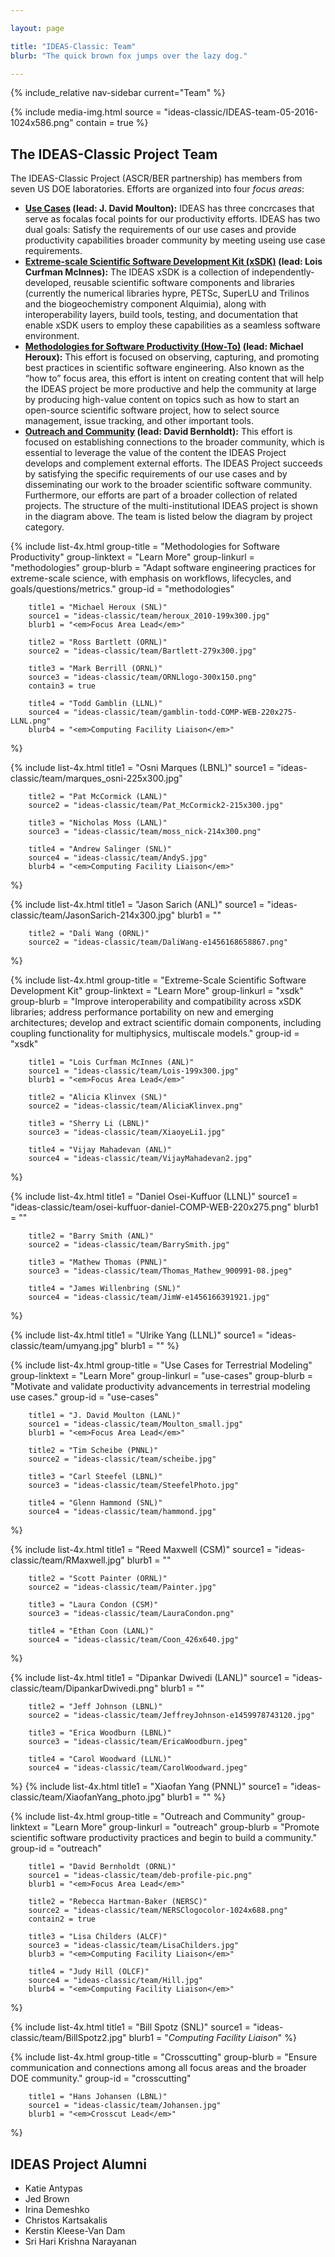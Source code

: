 ```yaml
---

layout: page

title: "IDEAS-Classic: Team"
blurb: "The quick brown fox jumps over the lazy dog."

---
```


<!-- Sidebar Nav -->
<!-- ---------------------------------------------------------------------- -->

{% include_relative nav-sidebar current="Team" %}

<!-- Content -->
<!-- ---------------------------------------------------------------------- -->

{% 	include media-img.html 
	  source = "ideas-classic/IDEAS-team-05-2016-1024x586.png"
	  contain = true
%}

## The IDEAS-Classic Project Team

The IDEAS-Classic Project (ASCR/BER partnership) has members from seven US DOE laboratories.  Efforts are organized into four *focus areas*:

* **[Use Cases](#use-cases) (lead: J. David Moulton):** IDEAS has three concrcases that serve as focalas focal points for our productivity efforts.  IDEAS has two dual goals:  Satisfy the requirements of our use cases and provide productivity capabilities broader community by meeting useing use case requirements.
* **[Extreme-scale Scientific Software Development Kit (xSDK)](#xsdk) (lead: Lois Curfman McInnes):**  The IDEAS xSDK is a collection of independently-developed, reusable scientific software components and libraries (currently the numerical libraries hypre, PETSc, SuperLU and Trilinos and the biogeochemistry component Alquimia), along with interoperability layers, build tools, testing, and documentation that enable xSDK users to employ these capabilities as a seamless software environment.
* **[Methodologies for Software Productivity (How-To)](#methodologies) (lead: Michael Heroux):** This effort is focused on observing, capturing, and promoting best practices in scientific software engineering.  Also known as the “how to” focus area, this effort is intent on creating content that will help the IDEAS project be more productive and help the community at large by producing high-value content on topics such as how to start an open-source scientific software project, how to select source management, issue tracking, and other important tools.
* **[Outreach and Community](#outreach) (lead: David Bernholdt):** This effort is focused on establishing connections to the broader community, which is essential to leverage the value of the content the IDEAS Project develops and complement external efforts.  The IDEAS Project succeeds by satisfying the specific requirements of our use cases and by disseminating our work to the broader scientific software community.  Furthermore, our efforts are part of a broader collection of related projects.
The structure of the multi-institutional IDEAS project is shown in the diagram above.  The team is listed below the diagram by project category.

{% 	include list-4x.html
		group-title = "Methodologies for Software Productivity"
		group-linktext = "Learn More"
		group-linkurl = "methodologies"
		group-blurb = "Adapt software engineering practices for extreme-scale science, with emphasis on workflows, lifecycles, and goals/questions/metrics."
		group-id = "methodologies"

		title1 = "Michael Heroux (SNL)"
		source1 = "ideas-classic/team/heroux_2010-199x300.jpg"
		blurb1 = "<em>Focus Area Lead</em>"

		title2 = "Ross Bartlett (ORNL)"
		source2 = "ideas-classic/team/Bartlett-279x300.jpg"

		title3 = "Mark Berrill (ORNL)"
		source3 = "ideas-classic/team/ORNLlogo-300x150.png"
		contain3 = true

		title4 = "Todd Gamblin (LLNL)"
		source4 = "ideas-classic/team/gamblin-todd-COMP-WEB-220x275-LLNL.png"
		blurb4 = "<em>Computing Facility Liaison</em>"
%}

{% 	include list-4x.html
		title1 = "Osni Marques (LBNL)"
		source1 = "ideas-classic/team/marques_osni-225x300.jpg"

		title2 = "Pat McCormick (LANL)"
		source2 = "ideas-classic/team/Pat_McCormick2-215x300.jpg"

		title3 = "Nicholas Moss (LANL)"
		source3 = "ideas-classic/team/moss_nick-214x300.png"

		title4 = "Andrew Salinger (SNL)"
		source4 = "ideas-classic/team/AndyS.jpg"
		blurb4 = "<em>Computing Facility Liaison</em>"
%}

{% 	include list-4x.html
		title1 = "Jason Sarich (ANL)"
		source1 = "ideas-classic/team/JasonSarich-214x300.jpg"
		blurb1 = ""

		title2 = "Dali Wang (ORNL)"
		source2 = "ideas-classic/team/DaliWang-e1456168658867.png"

%}

{% 	include list-4x.html
		group-title = "Extreme-Scale Scientific Software Development Kit"
		group-linktext = "Learn More"
		group-linkurl = "xsdk"
		group-blurb = "Improve interoperability and compatibility across xSDK libraries; address performance portability on new and emerging architectures; develop and extract scientific domain components, including coupling functionality for multiphysics, multiscale models."
		group-id = "xsdk"

		title1 = "Lois Curfman McInnes (ANL)"
		source1 = "ideas-classic/team/Lois-199x300.jpg"
		blurb1 = "<em>Focus Area Lead</em>"

		title2 = "Alicia Klinvex (SNL)"
		source2 = "ideas-classic/team/AliciaKlinvex.png"

		title3 = "Sherry Li (LBNL)"
		source3 = "ideas-classic/team/XiaoyeLi1.jpg"

		title4 = "Vijay Mahadevan (ANL)"
		source4 = "ideas-classic/team/VijayMahadevan2.jpg"
%}

{% 	include list-4x.html
		title1 = "Daniel Osei-Kuffuor (LLNL)"
		source1 = "ideas-classic/team/osei-kuffuor-daniel-COMP-WEB-220x275.png"
		blurb1 = ""

		title2 = "Barry Smith (ANL)"
		source2 = "ideas-classic/team/BarrySmith.jpg"

		title3 = "Mathew Thomas (PNNL)"
		source3 = "ideas-classic/team/Thomas_Mathew_900991-08.jpeg"

		title4 = "James Willenbring (SNL)"
		source4 = "ideas-classic/team/JimW-e1456166391921.jpg"
%}

{% 	include list-4x.html
		title1 = "Ulrike Yang (LLNL)"
		source1 = "ideas-classic/team/umyang.jpg"
		blurb1 = ""
%}


{% 	include list-4x.html
		group-title = "Use Cases for Terrestrial Modeling"
		group-linktext = "Learn More"
		group-linkurl = "use-cases"
		group-blurb = "Motivate and validate productivity advancements in terrestrial modeling use cases."
		group-id = "use-cases"

		title1 = "J. David Moulton (LANL)"
		source1 = "ideas-classic/team/Moulton_small.jpg"
		blurb1 = "<em>Focus Area Lead</em>"

		title2 = "Tim Scheibe (PNNL)"
		source2 = "ideas-classic/team/scheibe.jpg"

		title3 = "Carl Steefel (LBNL)"
		source3 = "ideas-classic/team/SteefelPhoto.jpg"

		title4 = "Glenn Hammond (SNL)"
		source4 = "ideas-classic/team/hammond.jpg"
%}

{% 	include list-4x.html
		title1 = "Reed Maxwell (CSM)"
		source1 = "ideas-classic/team/RMaxwell.jpg"
		blurb1 = ""

		title2 = "Scott Painter (ORNL)"
		source2 = "ideas-classic/team/Painter.jpg"

		title3 = "Laura Condon (CSM)"
		source3 = "ideas-classic/team/LauraCondon.png"

		title4 = "Ethan Coon (LANL)"
		source4 = "ideas-classic/team/Coon_426x640.jpg"
%}

{% 	include list-4x.html
		title1 = "Dipankar Dwivedi (LANL)"
		source1 = "ideas-classic/team/DipankarDwivedi.png"
		blurb1 = ""

		title2 = "Jeff Johnson (LBNL)"
		source2 = "ideas-classic/team/JeffreyJohnson-e1459978743120.jpg"

		title3 = "Erica Woodburn (LBNL)"
		source3 = "ideas-classic/team/EricaWoodburn.jpeg"

		title4 = "Carol Woodward (LLNL)"
		source4 = "ideas-classic/team/CarolWoodward.jpeg"
%}
{% 	include list-4x.html
		title1 = "Xiaofan Yang (PNNL)"
		source1 = "ideas-classic/team/XiaofanYang_photo.jpg"
		blurb1 = ""
%}

{% 	include list-4x.html
		group-title = "Outreach and Community"
		group-linktext = "Learn More"
		group-linkurl = "outreach"
		group-blurb = "Promote scientific software productivity practices and begin to build a community."
		group-id = "outreach"

		title1 = "David Bernholdt (ORNL)"
		source1 = "ideas-classic/team/deb-profile-pic.png"
		blurb1 = "<em>Focus Area Lead</em>"

		title2 = "Rebecca Hartman-Baker (NERSC)"
		source2 = "ideas-classic/team/NERSClogocolor-1024x688.png"
		contain2 = true

		title3 = "Lisa Childers (ALCF)"
		source3 = "ideas-classic/team/LisaChilders.jpg"
		blurb3 = "<em>Computing Facility Liaison</em>"

		title4 = "Judy Hill (OLCF)"
		source4 = "ideas-classic/team/Hill.jpg"
		blurb4 = "<em>Computing Facility Liaison</em>"
%}

{% 	include list-4x.html
		title1 = "Bill Spotz (SNL)"
		source1 = "ideas-classic/team/BillSpotz2.jpg"
		blurb1 = "<em>Computing Facility Liaison</em>"
%}

{% 	include list-4x.html
		group-title = "Crosscutting"
		group-blurb = "Ensure communication and connections among all focus areas and the broader DOE community."
		group-id = "crosscutting"

		title1 = "Hans Johansen (LBNL)"
		source1 = "ideas-classic/team/Johansen.jpg"
		blurb1 = "<em>Crosscut Lead</em>"

%}

## IDEAS Project Alumni

* Katie Antypas
* Jed Brown
* Irina Demeshko
* Christos Kartsakalis
* Kerstin Kleese-Van Dam
* Sri Hari Krishna Narayanan
